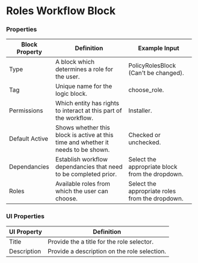 # Roles Workflow Block

### Properties

| Block Property | Definition                                                                        | Example Input                                   |
| -------------- | --------------------------------------------------------------------------------- | ----------------------------------------------- |
| Type           | A block which determines a role for the user.                                     | PolicyRolesBlock (Can't be changed).            |
| Tag            | Unique name for the logic block.                                                  | choose\_role.                                   |
| Permissions    | Which entity has rights to interact at this part of the workflow.                 | Installer.                                      |
| Default Active | Shows whether this block is active at this time and whether it needs to be shown. | Checked or unchecked.                           |
| Dependancies   | Establish workflow dependancies that need to be completed prior.                  | Select the appropriate block from the dropdown. |
| Roles          | Available roles from which the user can choose.                                   | Select the appropriate roles from the dropdown. |

### UI Properties

| UI Property | Definition                                   |
| ----------- | -------------------------------------------- |
| Title       | Provide the a title for the role selector.   |
| Description | Provide a description on the role selection. |
